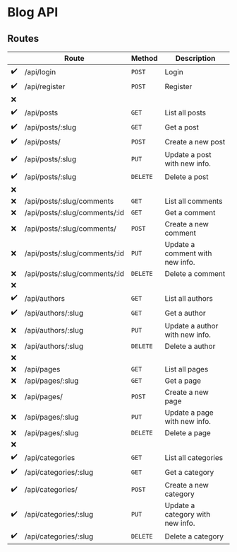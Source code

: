 # Blog API

## Routes

|                    | Route                         | Method   | Description                      |
| ------------------ | ----------------------------- | -------- | -------------------------------- |
| :heavy_check_mark: | /api/login                    | `POST`   | Login                            |
| :heavy_check_mark: | /api/register                 | `POST`   | Register                         |
| :x:                |
| :heavy_check_mark: | /api/posts                    | `GET`    | List all posts                   |
| :heavy_check_mark: | /api/posts/:slug              | `GET`    | Get a post                       |
| :heavy_check_mark: | /api/posts/                   | `POST`   | Create a new post                |
| :heavy_check_mark: | /api/posts/:slug              | `PUT`    | Update a post with new info.     |
| :heavy_check_mark: | /api/posts/:slug              | `DELETE` | Delete a post                    |
| :x:                |
| :x:                | /api/posts/:slug/comments     | `GET`    | List all comments                |
| :x:                | /api/posts/:slug/comments/:id | `GET`    | Get a comment                    |
| :x:                | /api/posts/:slug/comments/    | `POST`   | Create a new comment             |
| :x:                | /api/posts/:slug/comments/:id | `PUT`    | Update a comment with new info.  |
| :x:                | /api/posts/:slug/comments/:id | `DELETE` | Delete a comment                 |
| :x:                |
| :heavy_check_mark: | /api/authors                  | `GET`    | List all authors                 |
| :heavy_check_mark: | /api/authors/:slug            | `GET`    | Get a author                     |
| :x:                | /api/authors/:slug            | `PUT`    | Update a author with new info.   |
| :x:                | /api/authors/:slug            | `DELETE` | Delete a author                  |
| :x:                |                               |
| :x:                | /api/pages                    | `GET`    | List all pages                   |
| :x:                | /api/pages/:slug              | `GET`    | Get a page                       |
| :x:                | /api/pages/                   | `POST`   | Create a new page                |
| :x:                | /api/pages/:slug              | `PUT`    | Update a page with new info.     |
| :x:                | /api/pages/:slug              | `DELETE` | Delete a page                    |
| :x:                |
| :heavy_check_mark: | /api/categories               | `GET`    | List all categories              |
| :heavy_check_mark: | /api/categories/:slug         | `GET`    | Get a category                   |
| :heavy_check_mark: | /api/categories/              | `POST`   | Create a new category            |
| :heavy_check_mark: | /api/categories/:slug         | `PUT`    | Update a category with new info. |
| :heavy_check_mark: | /api/categories/:slug         | `DELETE` | Delete a category                |
